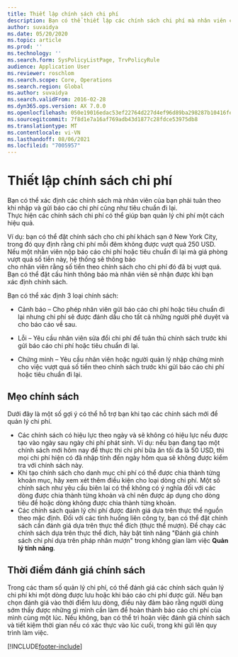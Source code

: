 ```yaml
---
title: Thiết lập chính sách chi phí
description: Bạn có thể thiết lập các chính sách chi phí mà nhân viên của bạn phải tuân theo khi nhập và gửi báo cáo chi phí cũng như tiêu chuẩn đi lại trong Microsoft Dynamics 365 Finance.
author: suvaidya
ms.date: 05/20/2020
ms.topic: article
ms.prod: ''
ms.technology: ''
ms.search.form: SysPolicyListPage, TrvPolicyRule
audience: Application User
ms.reviewer: roschlom
ms.search.scope: Core, Operations
ms.search.region: Global
ms.author: suvaidya
ms.search.validFrom: 2016-02-28
ms.dyn365.ops.version: AX 7.0.0
ms.openlocfilehash: 050e19016edac53ef22764d227d4ef96d89ba298287b10416febbb55bb00973a
ms.sourcegitcommit: 7f8d1e7a16af769adb43d1877c28fdce53975db8
ms.translationtype: MT
ms.contentlocale: vi-VN
ms.lasthandoff: 08/06/2021
ms.locfileid: "7005957"
---
```

# <a name="set-up-expense-policies"></a>Thiết lập chính sách chi phí

Bạn có thể xác định các chính sách mà nhân viên của bạn phải tuân theo khi nhập và gửi báo cáo chi phí cũng như tiêu chuẩn đi lại.         
Thực hiện các chính sách chi phí có thể giúp bạn quản lý chi phí một cách hiệu quả.         

Ví dụ: bạn có thể đặt chính sách cho chi phí khách sạn ở New York City, trong đó quy định rằng chi phí mỗi đêm không được vượt quá 250 USD.       
Nếu một nhân viên nộp báo cáo chi phí hoặc tiêu chuẩn đi lại mà giá phòng vượt quá số tiền này, hệ thống sẽ thông báo        
cho nhân viên rằng số tiền theo chính sách cho chi phí đó đã bị vượt quá. Bạn có thể đặt cấu hình thông báo mà nhân viên sẽ nhận được khi bạn        
xác định chính sách.      
        
Bạn có thể xác định 3 loại chính sách:         
        
- Cảnh báo – Cho phép nhân viên gửi báo cáo chi phí hoặc tiêu chuẩn đi lại nhưng chi phí sẽ được đánh dấu cho tất cả những người phê duyệt và        
  cho báo cáo về sau.        

- Lỗi – Yêu cầu nhân viên sửa đổi chi phí để tuân thủ chính sách trước khi gửi báo cáo chi phí hoặc tiêu chuẩn đi lại.       
 
 - Chứng minh – Yêu cầu nhân viên hoặc người quản lý nhập chứng minh cho việc vượt quá số tiền theo chính sách trước khi gửi báo cáo chi phí hoặc tiêu chuẩn đi lại.        

## <a name="policy-tips"></a>Mẹo chính sách
Dưới đây là một số gợi ý có thể hỗ trợ bạn khi tạo các chính sách mới để quản lý chi phí. 
* Các chính sách có hiệu lực theo ngày và sẽ không có hiệu lực nếu được tạo vào ngày sau ngày chi phí phát sinh. Ví dụ: nếu bạn đang tạo một chính sách mới hôm nay để thực thi chi phí bữa ăn tối đa là 50 USD, thì mọi chi phí hiện có đã nhập tính đến ngày hôm qua sẽ không được kiểm tra với chính sách này.
* Khi tạo chính sách cho danh mục chi phí có thể được chia thành từng khoản mục, hãy xem xét thêm điều kiện cho loại dòng chi phí. Một số chính sách như yêu cầu biên lai có thể không có ý nghĩa đối với các dòng được chia thành từng khoản và chỉ nên được áp dụng cho dòng tiêu đề hoặc dòng không được chia thành từng khoản. 
* Các chính sách quản lý chi phí được đánh giá dựa trên thực thể nguồn theo mặc định. Đối với các tình huống liên công ty, bạn có thể đặt chính sách cần đánh giá dựa trên thực thể đích (thực thể mượn). Để chạy các chính sách dựa trên thực thể đích, hãy bật tính năng "Đánh giá chính sách chi phí dựa trên pháp nhân mượn" trong không gian làm việc **Quản lý tính năng**.

## <a name="when-to-evaluate-policies"></a>Thời điểm đánh giá chính sách

Trong các tham số quản lý chi phí, có thể đánh giá các chính sách quản lý chi phí khi một dòng được lưu hoặc khi báo cáo chi phí được gửi. Nếu bạn chọn đánh giá vào thời điểm lưu dòng, điều này đảm bảo rằng người dùng sớm thấy được những gì mình cần làm để hoàn thành báo cáo chi phí của mình cùng một lúc. Nếu không, bạn có thể trì hoãn việc đánh giá chính sách và tiết kiệm thời gian nếu có xác thực vào lúc cuối, trong khi gửi lên quy trình làm việc.


[!INCLUDE[footer-include](../includes/footer-banner.md)]
